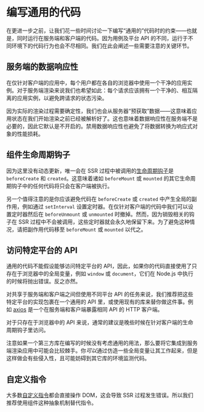 # 编写通用的代码

在更进一步之前，让我们花一些时间讨论一下编写“通用的”代码时的约束——也就是，同时运行在服务端和客户端的代码。因为用例及平台 API 的不同，运行于不同环境下的代码行为也会不尽相同。我们在此会阐述一些需要注意的关键环节。

## 服务端的数据响应性

在仅针对客户端的应用中，每个用户都在各自的浏览器中使用一个干净的应用实例。对于服务端渲染来说我们也希望如此：每个请求应该拥有一个干净的、相互隔离的应用实例，以避免跨请求的状态污染。

因为实际的渲染过程需要确定性，我们也会从服务器“预获取”数据——这意味着应用状态在我们开始渲染之前已经被解析好了。这也意味着数据响应性在服务端不是必要的，因此它默认是不开启的。禁用数据响应性也避免了将数据转换为响应式对象的性能损耗。

## 组件生命周期钩子

因为这里没有动态更新，唯一会在 SSR 过程中被调用的[生命周期钩子](/guide/instance.html#生命周期钩子)是 `beforeCreate` 和 `created`。这意味着诸如 `beforeMount` 或 `mounted` 的其它生命周期钩子中的任何代码将只会在客户端被执行。

另一个值得注意的是你应该避免代码在 `beforeCreate` 或 `created` 中产生全局的副作用，例如通过 `setInterval` 设置定时器。在仅针对客户端的代码中我们可以设置定时器然后在 `beforeUnmount` 或 `unmounted` 时撤掉。然而，因为销毁相关的钩子在 SSR 过程中不会被调用，这些定时器就会永久地保留下来。为了避免这种情况，请把副作用代码移至 `beforeMount` 或 `mounted` 以代之。

## 访问特定平台的 API

通用的代码不能假设能够访问特定平台的 API，因此，如果你的代码直接使用了只存在于浏览器中的全局变量，例如 `window` 或 `document`，它们在 Node.js 中执行的时候将抛出错误。反之亦然。

对共享于服务端和客户端之间但使用不同平台 API 的任务来说，我们推荐把这些特定平台的实现包裹在一个通用的 API 里，或使用现有的库来替你做这件事。例如 [axios](https://github.com/axios/axios) 是一个在服务端和客户端暴露相同 API 的 HTTP 客户端。

对于只存在于浏览器中的 API 来说，通常的建议是晚些时候在针对客户端的生命周期钩子里访问。

注意如果一个第三方库在编写的时候没有考虑通用的用法，那么要将它集成到服务端渲染应用中可能会比较棘手。你*可以*通过仿造一些全局变量让其工作起来，但是这样做会有些侵入性，且可能妨碍到其它库的环境监测代码。

## 自定义指令

大多数[自定义指令](/guide/custom-directive.html#自定义指令)都会直接操作 DOM，这会导致 SSR 过程发生错误。所以我们推荐使用组件这种抽象机制替代指令。
